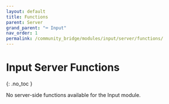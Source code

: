 ```yaml
---
layout: default
title: Functions
parent: Server
grand_parent: "⌨️ Input"
nav_order: 1
permalink: /community_bridge/modules/input/server/functions/
---
```


# Input Server Functions
{: .no_toc }

No server-side functions available for the Input module.